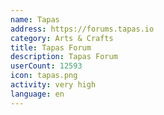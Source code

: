 ```yaml
---
name: Tapas
address: https://forums.tapas.io
category: Arts & Crafts
title: Tapas Forum
description: Tapas Forum
userCount: 12593
icon: tapas.png
activity: very high
language: en
---
```

